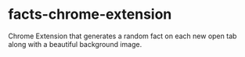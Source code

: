 # facts-chrome-extension
Chrome Extension that generates a random fact on each new open tab along with a beautiful background image. 
